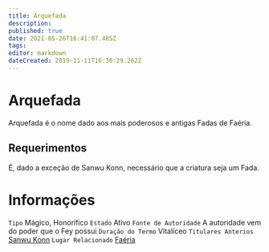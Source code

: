 ```yaml
---
title: Arquefada
description: 
published: true
date: 2021-05-26T16:41:07.485Z
tags: 
editor: markdown
dateCreated: 2019-11-11T16:30:29.262Z
---
```


<!-- SUBTITLE: Visão geral sobre Arquefey -->

# Arquefada
Arquefada é o nome dado aos mais poderosos e antigas Fadas de Faéria.

## Requerimentos
É, dado a exceção de Sanwu Konn, necessário que a criatura seja um Fada.

# Informações
`Tipo` Mágico, Honorífico
`Estado` Ativo
`Fonte de Autoridade` A autoridade vem do poder que o Fey possui
`Duração do Termo` Vitalíceo
`Titulares Anterios` [Sanwu Konn]()
`Lugar Relacionado` [Faéria](/lugares/faeria#faeria)